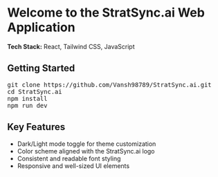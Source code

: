 <h1>Welcome to the StratSync.ai Web Application</h1>

<p><strong>Tech Stack:</strong> React, Tailwind CSS, JavaScript</p>

<h2>Getting Started</h2>
<pre>
git clone https://github.com/Vansh98789/StratSync.ai.git
cd StratSync.ai
npm install
npm run dev
</pre>

<h2>Key Features</h2>
<ul>
  <li>Dark/Light mode toggle for theme customization</li>
  <li>Color scheme aligned with the StratSync.ai logo</li>
  <li>Consistent and readable font styling</li>
  <li>Responsive and well-sized UI elements</li>
</ul>
